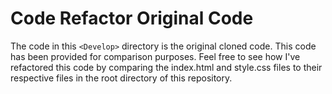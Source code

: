 # Code Refactor Original Code
The code in this `<Develop>` directory is the original cloned code. This code has been provided for comparison purposes. Feel free to see how I've refactored this code by comparing the index.html and style.css files to their respective files in the root directory of this repository. 